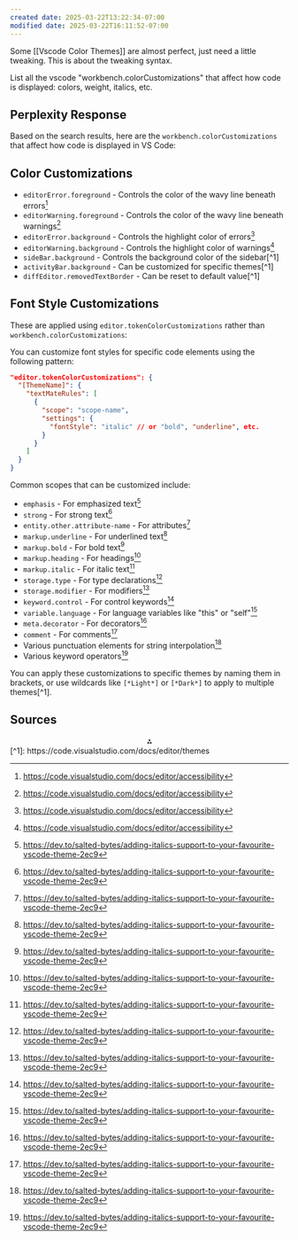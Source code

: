 ```yaml
---
created date: 2025-03-22T13:22:34-07:00
modified date: 2025-03-22T16:11:52-07:00
---
```


Some [[Vscode Color Themes]] are almost perfect, just need a little tweaking.  This is about the tweaking syntax.

List all the vscode "workbench.colorCustomizations" that affect how code is displayed: colors, weight, italics, etc.
## Perplexity Response
Based on the search results, here are the `workbench.colorCustomizations` that affect how code is displayed in VS Code:
## Color Customizations
- `editorError.foreground` - Controls the color of the wavy line beneath errors[^4]
- `editorWarning.foreground` - Controls the color of the wavy line beneath warnings[^4]
- `editorError.background` - Controls the highlight color of errors[^4]
- `editorWarning.background` - Controls the highlight color of warnings[^4]
- `sideBar.background` - Controls the background color of the sidebar[^1]
- `activityBar.background` - Can be customized for specific themes[^1]
- `diffEditor.removedTextBorder` - Can be reset to default value[^1]
## Font Style Customizations
These are applied using `editor.tokenColorCustomizations` rather than `workbench.colorCustomizations`:

You can customize font styles for specific code elements using the following pattern:

```json
"editor.tokenColorCustomizations": {
  "[ThemeName]": {
    "textMateRules": [
      {
        "scope": "scope-name",
        "settings": {
          "fontStyle": "italic" // or "bold", "underline", etc.
        }
      }
    ]
  }
}
```

Common scopes that can be customized include:

- `emphasis` - For emphasized text[^2]
- `strong` - For strong text[^2]
- `entity.other.attribute-name` - For attributes[^2]
- `markup.underline` - For underlined text[^2]
- `markup.bold` - For bold text[^2]
- `markup.heading` - For headings[^2]
- `markup.italic` - For italic text[^2]
- `storage.type` - For type declarations[^2]
- `storage.modifier` - For modifiers[^2]
- `keyword.control` - For control keywords[^2]
- `variable.language` - For language variables like "this" or "self"[^2]
- `meta.decorator` - For decorators[^2]
- `comment` - For comments[^2]
- Various punctuation elements for string interpolation[^2]
- Various keyword operators[^2]

You can apply these customizations to specific themes by naming them in brackets, or use wildcards like `[*Light*]` or `[*Dark*]` to apply to multiple themes[^1].
## Sources
<div style="text-align: center">⁂</div>
[^1]: https://code.visualstudio.com/docs/editor/themes

[^2]: https://dev.to/salted-bytes/adding-italics-support-to-your-favourite-vscode-theme-2ec9

[^3]: https://code.visualstudio.com/docs/getstarted/personalize-vscode

[^4]: https://code.visualstudio.com/docs/editor/accessibility

[^5]: https://stackoverflow.com/questions/41320848/how-do-i-get-visual-studio-code-to-display-italic-fonts-in-formatted-code

[^6]: https://stackoverflow.com/questions/45218663/use-workbench-colorcustomizations-in-extension

[^7]: https://www.reddit.com/r/vscode/comments/c3j2cb/how_to_display_all_workbench_default_color/

[^8]: https://vscode-docs1.readthedocs.io/en/latest/getstarted/theme-color-reference/

[^9]: https://www.youtube.com/watch?v=7DlZHZF7P3U

[^10]: https://www.youtube.com/watch?v=3EFwYdpEEuw

[^11]: https://code.visualstudio.com/api/references/theme-color

[^12]: https://vscode-docs1.readthedocs.io/en/latest/extensions/themes-snippets-colorizers/

[^13]: https://stackoverflow.com/questions/35165362/how-to-edit-default-dark-theme-for-visual-studio-code

[^14]: https://code.visualstudio.com/docs/editor/settings

[^15]: https://github.com/microsoft/vscode/issues/32579

[^16]: https://dev.to/umeshtharukaofficial/customizing-vscode-themes-icons-and-fonts-36b5

[^17]: https://gist.github.com/dcts/5b2af4c8b6918e7d35c4121f11d49fb1

[^18]: https://code.visualstudio.com/docs/terminal/appearance

[^19]: https://www.reddit.com/r/vscode/comments/nn2mll/customize_a_theme/

[^20]: https://stackoverflow.com/questions/72126817/configuring-the-font-style-of-vs-codes-inlay-hints

